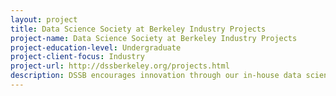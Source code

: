 ```yaml
---
layout: project 
title: Data Science Society at Berkeley Industry Projects
project-name: Data Science Society at Berkeley Industry Projects
project-education-level: Undergraduate
project-client-focus: Industry
project-url: http://dssberkeley.org/projects.html
description: DSSB encourages innovation through our in-house data science projects, competitions, and discussions on recent data science news. Members can initiate their own data science project and find partners through the club.
---
```

